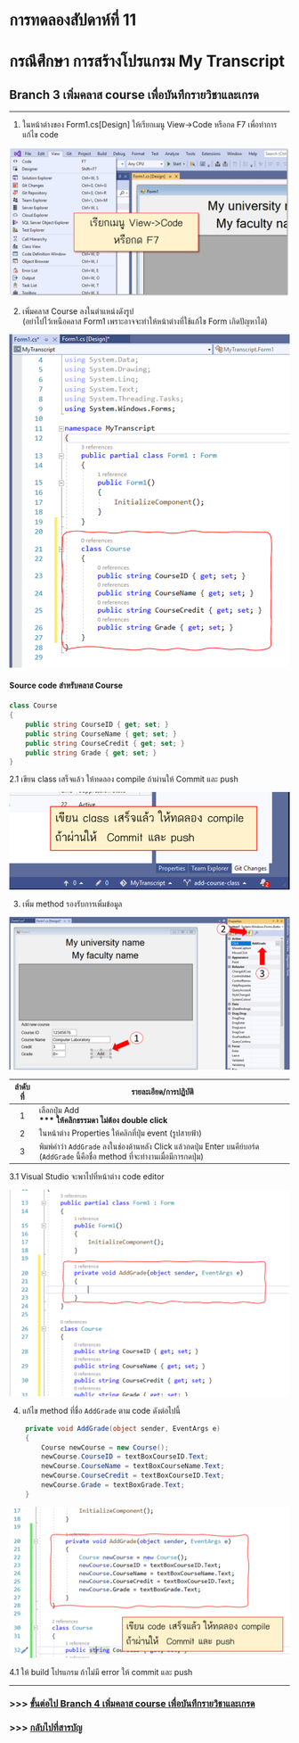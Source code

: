 # การทดลองสัปดาห์ที่ 11 #

# กรณึศึกษา การสร้างโปรแกรม My Transcript #

## Branch 3 เพิ่มคลาส course เพื่อบันทึกรายวิชาและเกรด ##

---

1. ในหน้าต่างของ Form1.cs[Design] ให้เรียกเมนู View->Code หรือกด F7 เพื่อทำการแก้ไข code

<p> <img src = "./images/Fig_CaseStudy_18.png">

2. เพิ่มคลาส Course ลงในตำแหน่งดังรูป <br>(อย่าไปไว้เหนือคลาส Form1 เพราะอาจจะทำให้หน้าต่างที่ใช้แก้ไข Form เกิดปัญหาได้)

<p> <img src = "./images/Fig_CaseStudy_19.png">

#### Source code สำหรับคลาส Course ####

``` cs
class Course
{
    public string CourseID { get; set; }
    public string CourseName { get; set; }
    public string CourseCredit { get; set; }
    public string Grade { get; set; }
}
```

2.1 เขียน class เสร็จแล้ว ให้ทดลอง compile ถ้าผ่านให้  Commit และ push
<p> <img src = "./images/Fig_CaseStudy_20.png">

3. เพิ่ม method รองรับการเพิ่มข้อมูล

<p> <img src = "./images/Fig_CaseStudy_21.png">

|ลำดับที่| รายละเอียด/การปฏิบัติ|
|:---:|-------------------|
|1| เลือกปุ่ม Add <br><b> *** ให้คลิกธรรมดา ไม่ต้อง double click </b>|
|2| ในหน้าต่าง Properties ให้คลิกที่ปุ่ม event (รูปสายฟ้า)|
|3| พิมพ์คำว่า ```AddGrade``` ลงในช่องด้านหลัง Click แล้วกดปุ่ม Enter บนคีย์บอร์ด (```AddGrade``` นี้คือชื่อ method ที่จะทำงานเมื่อมีการกดปุ่ม)|

3.1  Visual Studio จะพาไปที่หน้าต่าง code editor

<p> <img src = "./images/Fig_CaseStudy_22.png">

4. แก้ไข method ที่ชื่อ ```AddGrade``` ตาม code ดังต่อไปนี้
``` cs 
    private void AddGrade(object sender, EventArgs e)
    {
        Course newCourse = new Course();
        newCourse.CourseID = textBoxCourseID.Text;
        newCourse.CourseName = textBoxCourseName.Text;
        newCourse.CourseCredit = textBoxCourseID.Text;
        newCourse.Grade = textBoxGrade.Text;
    }
```
<p> <img src = "./images/Fig_CaseStudy_23.png">

4.1 ให้ build โปรแกรม ถ้าไม่มี error ให้ commit และ push

---
### >>> [ขั้นต่อไป Branch 4 เพิ่มคลาส course เพื่อบันทึกรายวิชาและเกรด](./Week_11_CaseStudy_MyTranscript_Branch3.md) ###

### >>> [กลับไปที่สารบัญ](./Week_11_CaseStudy_MyTranscript_Inrto.md) ###